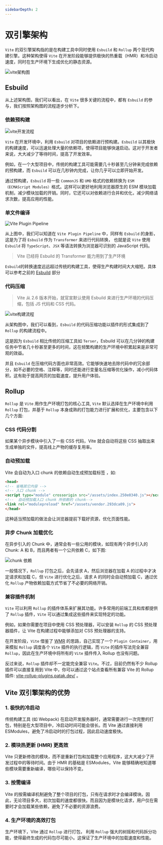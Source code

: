 ```yaml
---
sidebarDepth: 2
---
```

# 双引擎架构

`Vite` 的双引擎架构指的是在构建工具中同时使用 `Esbuild` 和 `Rollup` 两个现代构建引擎。这种架构使得 `Vite` 在开发阶段能够提供极快的热重载（HMR）和冷启动速度，同时在生产环境下生成优化的静态资源。

![vite架构图](/images/esbuild/vite.png)

## Esbuild

从上述架构图，我们可以看出，在 `Vite` 很多关键的流程中，都有 `Esbuild` 的参与，我们按照架构图的流程逐步分析下。

### 依赖预构建

![vite开发流程](/images/vite/dev.png)

`Vite` 在开发环境中，利用 `Esbuild` 对项目的依赖进行预构建。`Esbuild` 以其极快的构建速度，可以迅速处理大量的依赖项，使得项目能够快速启动。这对于开发者来说，大大减少了等待时间，提高了开发效率。

例如，在一个大型项目中，传统的构建工具可能需要几十秒甚至几分钟来完成依赖的预构建，而 `Esbuild` 可以在几秒钟内完成，让你几乎可以立即开始开发。

通过预构建，`Esbuild` 将一些 `CommonJS` 和 `UMD` 格式的依赖转换为 `ESM（ECMAScript Modules）`格式。这样可以更好地利用浏览器原生的 ESM 模块加载机制，减少模块加载的开销。同时，它还可以对依赖进行合并和优化，减少网络请求次数，提高应用的性能。

### 单文件编译

![Vite Plugin Pipeline](/images/vite/plugin.png)

从上图中，我们可以知道在 `Vite Plugin Pipeline` 中，同样有 `Esbuild` 的身影，这是为了将 `Esbuild` 作为 `Transformer` 来进行代码转换， 也就是说 `Vite` 使用 `Esbuild` 将 `TypeScript`、`JSX` 等语法转换为浏览器可识别的 JavaScript 代码。

> Vite 已经将 Esbuild 的 Transformer 能力用到了生产环境

`Esbuild`的转换速度远远超过传统的构建工具，使得生产构建时间大大缩短。具体可以参考之前的 [Esbuild](/advanced/esbuild/) 部分


### 代码压缩

> Vite 从 2.6 版本开始，就官宣默认使用 Esbuild 来进行生产环境的代码压缩，包括 JS 代码和 CSS 代码。

![vite构建流程](/images/vite/prd.png)

从架构图中，我们可以看到，`Esbuild` 的代码压缩功能以插件的形式集成到了 `Rollup` 的构建流程中。

这是因为 `Esbuild` 相比传统的压缩工具如 `Terser`，Esbuild 可以在几分钟的构建任务中节省几十秒甚至更多的时间，这在频繁构建的生产环境中积累起来是非常可观的效益。

并且 `Esbuild` 在压缩代码方面也非常高效。它能够快速地去除代码中的冗余部分，如不必要的空格、注释等，同时还能进行变量名压缩等优化操作，减小代码体积。这有助于提高网页的加载速度，提升用户体验。


## Rollup

`Rollup` 是 `Vite` 用作生产环境打包的核心工具, `Vite` 默认选择在生产环境中利用 `Rollup` 打包，并基于 `Rollup` 本身成熟的打包能力进行扩展和优化，主要包含以下几个方面:

### CSS 代码分割

如果某个异步模块中引入了一些 CSS 代码，Vite 就会自动将这些 CSS 抽取出来生成单独的文件，提高线上产物的缓存复用率。

### 自动预加载

Vite 会自动为入口 chunk 的依赖自动生成预加载标签 <link rel="modulepreload"> ，如:

```html
<head>
<!-- 省略其它内容 -->
<!-- 入口 chunk -->
<script type="module" crossorigin src="/assets/index.250e0340.js"></script>
<!--  自动预加载入口 chunk 所依赖的 chunk-->
<link rel="modulepreload" href="/assets/vendor.293dca09.js">
</head>
```

这种适当预加载的做法会让浏览器提前下载好资源，优化页面性能。

### 异步 Chunk 加载优化
在异步引入的 Chunk 中，通常会有一些公用的模块，如现有两个异步引入的 Chunk: A 和 B，而且两者有一个公共依赖 C，如下图:

![chunk 依赖](/images/vite/chunk.png)

一般情况下，`Rollup` 打包之后，会先请求 A，然后浏览器在加载 A 的过程中才决定请求和加载 C，但 `Vite` 进行优化之后，请求 A 的同时会自动预加载 C，通过优化 `Rollup` 产物依赖加载方式节省了不必要的网络开销。

### 兼容插件机制

`Vite` 可以利用 `Rollup` 的插件体系来扩展其功能。许多常用的前端工具和库都提供了 `Rollup` 插件，`Vite` 可以通过集成这些插件来实现特定的功能。

例如，如果你需要在项目中使用 CSS 预处理器，可以安装 `Rollup` 的 CSS 预处理器插件，让 Vite 在构建过程中能够添加对 CSS 预处理器的支持。

在开发阶段，`Vite` 借鉴了 [WMR](https://github.com/preactjs/wmr) 的思路，自己实现了一个 `Plugin Container`，用来模拟 `Rollup` 调度各个 `Vite` 插件的执行逻辑，而 `Vite` 的插件写法完全兼容 `Rollup`，因此在生产环境中将所有的 `Vite` 插件传入 Rollup 也没有问题。

反过来说，`Rollup` 插件却不一定能完全兼容 `Vite`。不过，目前仍然有不少 Rollup 插件可以直接复用到 Vite 中，你可以通过这个站点查看所有兼容 Vite 的 Rollup 插件: [vite-rollup-plugins.patak.dev/](https://vite-rollup-plugins.patak.dev/) 。

## Vite 双引擎架构的优势

### 1. **极快的冷启动**
传统构建工具 (如 Webpack) 在启动开发服务器时，通常需要进行一次完整的打包，特别是在大型项目中，冷启动时间可能会很长。而 Vite 通过直接利用 ESModules，避免了冷启动时的打包过程，因此启动速度极快。

### 2. **模块热更新 (HMR) 更高效**
Vite 只更新修改的模块，而不是重新打包和加载整个应用程序，这大大减少了开发过程中的等待时间。由于 HMR 的基础是 ESModules，Vite 能够精确地知道哪些模块需要重新编译，哪些可以保持不变。

### 3. **按需编译**
Vite 的按需编译机制避免了整个项目的打包，只有在请求时才会编译模块。因此，无论项目多大，初次加载的速度都很快。而且因为是模块化请求，用户仅在需要时才会加载某些依赖，避免了不必要的资源浪费。

### 4. **生产环境的高效打包**
生产环境下，Vite 通过 `Rollup` 进行打包， 利用 `Rollup` 强大的树摇和代码拆分功能，使得最终生成的代码包尽可能小。这保证了生产环境中的加载速度和性能。
